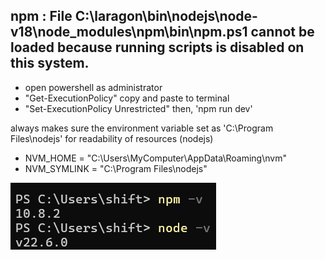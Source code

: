 ## npm : File C:\laragon\bin\nodejs\node-v18\node_modules\npm\bin\npm.ps1 cannot be loaded because running scripts is disabled on this system.
- open powershell as administrator
- "Get-ExecutionPolicy" copy and paste to terminal
- "Set-ExecutionPolicy Unrestricted" then, 'npm run dev'


always makes sure the environment variable set as 'C:\Program Files\nodejs' for readability of resources (nodejs)
- NVM_HOME = "C:\Users\MyComputer\AppData\Roaming\nvm"
- NVM_SYMLINK = "C:\Program Files\nodejs" 

![](https://github.com/osiristape/laravel-troubleshooting/blob/main/image.png)
